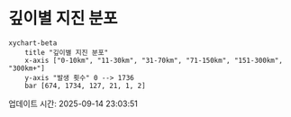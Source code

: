 # 깊이별 지진 분포

```mermaid
xychart-beta
    title "깊이별 지진 분포"
    x-axis ["0-10km", "11-30km", "31-70km", "71-150km", "151-300km", "300km+"]
    y-axis "발생 횟수" 0 --> 1736
    bar [674, 1734, 127, 21, 1, 2]
```

업데이트 시간: 2025-09-14 23:03:51
